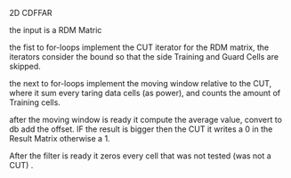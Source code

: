 2D CDFFAR



the input is a RDM Matric

the fist to for-loops implement the CUT iterator for the RDM matrix, the iterators consider the bound so that the side Training and Guard Cells are skipped.



the next to for-loops implement the moving window relative to the CUT, where it sum every taring data cells (as power), and counts the amount of Training cells.

after the moving window is ready it compute the average value, convert to db add the offset. IF  the result is bigger then the CUT it writes a 0 in the Result Matrix otherwise a 1.

After the filter is ready it zeros every cell that was not tested (was not a CUT) . 



